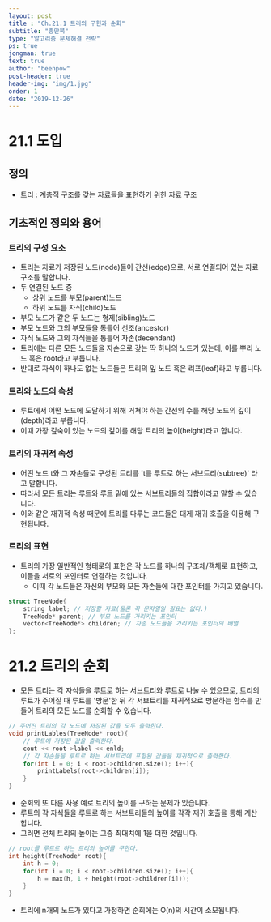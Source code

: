 ```yaml
---
layout: post
title : "Ch.21.1 트리의 구현과 순회"
subtitle: "종만북"
type: "알고리즘 문제해결 전략"
ps: true
jongman: true
text: true
author: "beenpow"
post-header: true
header-img: "img/1.jpg"
order: 1
date: "2019-12-26"
---
```


# 21.1 도입

## 정의

- 트리 : 계층적 구조를 갖는 자료들을 표현하기 위한 자료 구조


## 기초적인 정의와 용어

### 트리의 구성 요소

- 트리는 자료가 저장된 노드(node)들이 간선(edge)으로, 서로 연결되어 있는 자료 구조를 말합니다.
- 두 연결된 노드 중
    - 상위 노드를 부모(parent)노드
    - 하위 노드를 자식(child)노드
- 부모 노드가 같은 두 노드는 형제(sibling)노드
- 부모 노드와 그의 부모들을 통틀어 선조(ancestor)
- 자식 노드와 그의 자식들을 통틀어 자손(decendant)
- 트리에는 다른 모든 노드들을 자손으로 갖는 딱 하나의 노드가 있는데, 이를 뿌리 노드 혹은 root라고
  부릅니다.
- 반대로 자식이 하나도 없는 노드들은 트리의 잎 노드 혹은 리프(leaf)라고 부릅니다.

### 트리와 노드의 속성

- 루트에서 어떤 노드에 도달하기 위해 거쳐야 하는 간선의 수를 해당 노드의 깊이(depth)라고 부릅니다.
- 이때 가장 깊숙이 있는 노드의 깊이를 해당 트리의 높이(height)라고 합니다.

### 트리의 재귀적 속성

- 어떤 노드 t와 그 자손들로 구성된 트리를 't를 루트로 하는 서브트리(subtree)' 라고 말합니다.
- 따라서 모든 트리는 루트와 루트 밑에 있는 서브트리들의 집합이라고 말할 수 있습니다.
- 이와 같은 재귀적 속성 때문에 트리를 다루는 코드들은 대게 재귀 호출을 이용해 구현됩니다.

### 트리의 표현

- 트리의 가장 일반적인 형태로의 표현은 각 노드를 하나의 구조체/객체로 표현하고, 이들을 서로의
  포인터로 연결하는 것입니다.
  - 이때 각 노드들은 자신의 부모와 모든 자손들에 대한 포인터를 가지고 있습니다.

```cpp
struct TreeNode{
    string label; // 저장할 자료(물론 꼭 문자열일 필요는 없다.)
    TreeNode* parent; // 부모 노드를 가리키는 포인터
    vector<TreeNode*> children; // 자손 노드들을 가리키는 포인터의 배열
};
```

# 21.2 트리의 순회

- 모든 트리는 각 자식들을 루트로 하는 서브트리와 루트로 나눌 수 있으므로, 트리의 루트가 주어질 때
  루트를 '방문'한 뒤 각 서브트리를 재귀적으로 방문하는 함수를 만들어 트리의 모든 노드를 순회할 수
  있습니다.


```cpp
// 주어진 트리의 각 노드에 저장된 값을 모두 출력한다.
void printLables(TreeNode* root){
    // 루트에 저장된 값을 출력한다.
    cout << root->label << enld;
    // 각 자손들을 루트로 하는 서브트리에 포함된 값들을 재귀적으로 출력한다.
    for(int i = 0; i < root->children.size(); i++){
        printLabels(root->children[i]);
    }
}
```

- 순회의 또 다른 사용 예로 트리의 높이를 구하는 문제가 있습니다.
- 루트의 각 자식들을 루트로 하는 서브트리들의 높이를 각각 재귀 호출을 통해 계산합니다.
- 그러면 전체 트리의 높이는 그중 최대치에 1을 더한 것입니다.

```cpp
// root를 루트로 하는 트리의 높이를 구한다.
int height(TreeNode* root){
    int h = 0;
    for(int i = 0; i < root->children.size(); i++){
        h = max(h, 1 + height(root->children[i]));
    }
}
```

- 트리에 n개의 노드가 있다고 가정하면 순회에는 O(n)의 시간이 소모됩니다.


